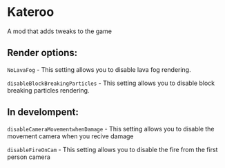 # Kateroo
A mod that adds tweaks to the game

## Render options:

``NoLavaFog`` - This setting allows you to disable lava fog rendering.

``disableBlockBreakingParticles`` - This setting allows you to disable block breaking particles rendering.

## In develompent:

``disableCameraMovementwhenDamage`` - This setting allows you to disable the movement camera when you recive damage

``disableFireOnCam`` - This setting allows you to disable the fire from the first person camera

